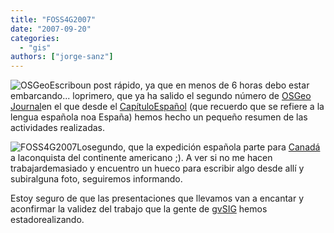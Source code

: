 ```yaml
---
title: "FOSS4G2007"
date: "2007-09-20"
categories: 
  - "gis"
authors: ["jorge-sanz"]
---
```


![OSGeo](images/OSGeo-logo.png)Escriboun post rápido, ya que en menos de 6 horas debo estar embarcando... loprimero, que ya ha salido el segundo número de [OSGeo Journal](http://www.osgeo.org/journal)en el que desde el [CapítuloEspañol](http://wiki.osgeo.org/index.php/Espa%C3%B1ol) (que recuerdo que se refiere a la lengua española noa España) hemos hecho un pequeño resumen de las actividades realizadas.

![FOSS4G2007](images/FOSS4G2007_Logo_0.png)Losegundo, que la expedición española parte para [Canadá](http://www.foss4g2007.org/) a laconquista del continente americano ;). A ver si no me hacen trabajardemasiado y encuentro un hueco para escribir algo desde allí y subiralguna foto, seguiremos informando.

Estoy seguro de que las presentaciones que llevamos van a encantar y aconfirmar la validez del trabajo que la gente de [gvSIG](http://www.gvsig.gva.es) hemos estadorealizando.
